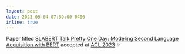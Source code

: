```yaml
---
layout: post
date: 2023-05-04 07:59:00-0400
inline: true
---
```


Paper titled [SLABERT Talk Pretty One Day: Modeling Second Language Acquisition with BERT](https://arxiv.org/pdf/2305.19589.pdf) accepted at [ACL 2023](https://2023.aclweb.org) :sparkles: